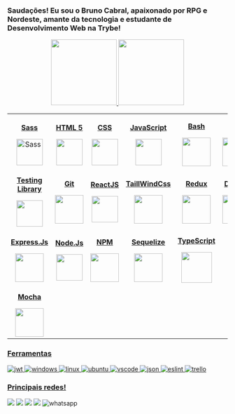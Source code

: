 <img src="https://raw.githubusercontent.com/joaopauloaramuni/joaopauloaramuni/master/img/header.png" alt="" />

### Saudações! Eu sou o Bruno Cabral, apaixonado por RPG e Nordeste, amante da tecnologia e estudante de Desenvolvimento Web na Trybe!

<div align="center">
  <a href="https://github.com/brunoCabralSilva">
  <img height="150em" src="https://github-readme-stats.vercel.app/api?username=brunoCabralSilva&show_icons=true&theme=dracula"/>
  <img height="150em"src="https://github-readme-stats.vercel.app/api/top-langs/?username=brunoCabralSilva&layout=compact&langs_count=7&theme=dracula&count_private=true"/>
</div>

<table align="center" width="100%">
  <tr>
    <td align="center">
      <p><b><center>Sass</center></b></p> 
      <img src="https://img.icons8.com/color/2x/sass.png" height=60px alt="Sass">
  </td>
    <td align="center">
      <p><b><center>HTML 5</center></b></p> 
      <img height=60px src="https://img.icons8.com/color/344/html-5--v1.png"> 
    </td>
    <td align="center">
      <p><b><center>CSS</center></b></p> 
      <img height=60px src="https://img.icons8.com/color/344/css3.png"> 
    </td>
    <td align="center">
      <p><b><center>JavaScript</center></b></p> 
      <img height=60px src="https://img.icons8.com/color/344/javascript.png"> 
    </td>
    <td align="center">
      <p><b><center>Bash</center></b></p>
      <img height=65px src="https://img.icons8.com/bubbles/2x/console.png">
    </td>
    <td align="center">
      <p><b><center>Jest</center></b></p> 
      <img height=65px src="https://img.icons8.com/external-tal-revivo-color-tal-revivo/344/external-jest-can-collect-code-coverage-information-from-entire-projects-logo-color-tal-revivo.png"> 
    </td>
  </tr>
  <tr>
    <td align="center" width="30%">
      <p><b><center>Testing Library</center></b></p> 
      <img height=60px src="https://testing-library.com/img/octopus-128x128.png"> 
    </td>
    <td align="center">
      <p><b><center>Git</center></b></p> 
      <img height=65px src="https://img.icons8.com/ios-glyphs/2x/github-2.png"> 
    </td>
    <td align="center">
      <p><b><center>ReactJS</center></b></p> 
      <img height=60px src="https://img.icons8.com/ultraviolet/2x/react.png"> 
    </td>
    <td align="center">
      <p><b><center>TaillWindCss</center></b></p> 
      <img height=65px src="https://img.icons8.com/color/344/tailwindcss.png"> 
    </td>
    <td align="center">
      <p><b><center>Redux</center></b></p> 
      <img height=65px src="https://img.icons8.com/color/512/redux.png"> 
    </td>
    <td align="center">
      <p><b><center>Docker</center></b></p> 
      <img height=65px src="https://img.icons8.com/fluency/512/docker.png"> 
    </td>
    <td align="center">
      <p><b><center>Chai</center></b></p> 
      <img height=60px src="https://camo.githubusercontent.com/7ecbd4531436e4f20c1dba52a4fd4ac367cfcc20a2f62cfe7a10f32da306afc6/687474703a2f2f636861696a732e636f6d2f696d672f636861692d6c6f676f2e706e67"> 
    </td>
  </tr>
  <tr>
    <td align="center">
      <p><b><center>Express.Js</center></b></p> 
      <img height=65px src="https://www.pngfind.com/pngs/m/136-1363736_express-js-icon-png-transparent-png.png"> 
    </td>
    <td align="center">
      <p><b><center>Node.Js</center></b></p> 
      <img height=60px src="https://img.icons8.com/fluency/512/node-js.png"> 
    </td>
    <td align="center">
      <p><b><center>NPM</center></b></p> 
      <img height=65px src="https://img.icons8.com/color/512/npm.png"> 
    </td>
    <td align="center">
      <p><b><center>Sequelize</center></b></p> 
      <img height=65px src="https://cdn.icon-icons.com/icons2/2415/PNG/512/sequelize_original_logo_icon_146348.png"> 
    </td>
    <td align="center">
      <p><b><center>TypeScript</center></b></p> 
      <img height=70px src="https://img.icons8.com/fluency/512/typescript.png"> 
    </td>
  </tr>
  <tr>
    <td align="center">
      <p><b><center>Mocha</center></b></p> 
      <img height=65px src="https://seeklogo.com/images/M/mocha-logo-66DA231220-seeklogo.com.png"> 
    </td>
  </tr>
</table>

### Ferramentas

<div>
  <img src="https://camo.githubusercontent.com/92407fc26e09271d8137b8aaf1585b266f04046b96f1564dfe5a69f146e21301/68747470733a2f2f696d672e736869656c64732e696f2f62616467652f4a57542d3030303030303f7374796c653d666f722d7468652d6261646765266c6f676f3d4a534f4e253230776562253230746f6b656e73266c6f676f436f6c6f723d7768697465" alt="jwt" />
  <img src="https://img.shields.io/badge/Windows-0078D6?style=for-the-badge&logo=windows&logoColor=white" alt="windows" />
  <img src="https://img.shields.io/badge/Linux-FCC624?style=for-the-badge&logo=linux&logoColor=black" alt="linux" />
  <img src="https://img.shields.io/badge/Ubuntu-E95420?style=for-the-badge&logo=ubuntu&logoColor=white" alt="ubuntu" />
  <img src="https://camo.githubusercontent.com/88ab3c0f78016111d88ef82030375fb740d82dd0c16c1b078c441e22479009b3/68747470733a2f2f696d672e736869656c64732e696f2f62616467652f5653436f64652d3030373844343f7374796c653d666f722d7468652d6261646765266c6f676f3d76697375616c25323073747564696f253230636f6465266c6f676f436f6c6f723d7768697465" alt="vscode" />
  <img src="https://camo.githubusercontent.com/e0fe31b4bf5a7cffb35f18ee50fcdbe1f61bde74f893781502ba2bf708f270f6/68747470733a2f2f696d672e736869656c64732e696f2f62616467652f6a736f6e2d3545354335433f7374796c653d666f722d7468652d6261646765266c6f676f3d6a736f6e266c6f676f436f6c6f723d7768697465" alt="json" />
  <img src="https://camo.githubusercontent.com/0fb62d704898141bf5a5dfb5acc68901ecf35372bccde7bb9e5ca0164fb6e38d/68747470733a2f2f696d672e736869656c64732e696f2f62616467652f65736c696e742d3341333344313f7374796c653d666f722d7468652d6261646765266c6f676f3d65736c696e74266c6f676f436f6c6f723d7768697465" alt="eslint" />
  <img src="https://camo.githubusercontent.com/529f3db66dcea87286a50a8bbb379acc5b6485805215e4cce5365aa43b7ddaca/68747470733a2f2f696d672e736869656c64732e696f2f62616467652f5472656c6c6f2d3030353243433f7374796c653d666f722d7468652d6261646765266c6f676f3d7472656c6c6f266c6f676f436f6c6f723d7768697465" alt="trello" />
</div>

### Principais redes!
<div> 
  <a href="https://www.youtube.com/c/GarouNordeste" target="_blank"><img src="https://img.shields.io/badge/YouTube-FF0000?style=for-the-badge&logo=youtube&logoColor=white" target="_blank"></a>
  <a href="https://www.instagram.com/ga.bryell/" target="_blank"><img src="https://img.shields.io/badge/-Instagram-%23E4405F?style=for-the-badge&logo=instagram&logoColor=white" target="_blank"></a>
  <a href = "mailto:bruno.cabral.silva2018@gmail.com"><img src="https://img.shields.io/badge/-Gmail-%23333?style=for-the-badge&logo=gmail&logoColor=white" target="_blank"></a>
  <a href="https://www.linkedin.com/in/bruno-cabral-336076228/" target="_blank"><img src="https://img.shields.io/badge/-LinkedIn-%230077B5?style=for-the-badge&logo=linkedin&logoColor=white" target="_blank"></a> 
  <img src="https://camo.githubusercontent.com/d9d4db0a25f6d41d6ef282c6adc2f9bd5b31201ef00ba580f5a945da4063a937/68747470733a2f2f696d672e736869656c64732e696f2f62616467652f57686174734170702d3235443336363f7374796c653d666f722d7468652d6261646765266c6f676f3d7768617473617070266c6f676f436f6c6f723d7768697465" alt="whatsapp" />
</div>

<!-- ![snake gif](https://github.com/brunoCabralSilva/brunoCabralSilva/blob/output/github-contribution-grid-snake.gif) -->